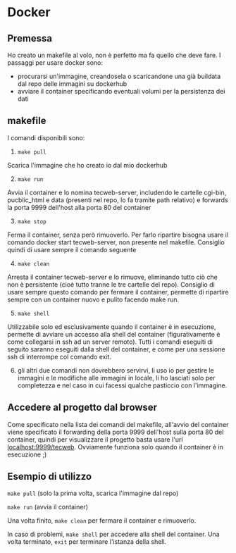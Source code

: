 # Docker

## Premessa
Ho creato un makefile al volo, non è perfetto ma fa quello che deve fare.
I passaggi per usare docker sono:
* procurarsi un'immagine, creandosela o scaricandone una già buildata dal repo delle immagini su dockerhub
* avviare il container specificando eventuali volumi per la persistenza dei dati

## makefile
I comandi disponibili sono:

1. ``` make pull ```

  Scarica l'immagine che ho creato io dal mio dockerhub
  
2. ``` make run ```

  Avvia il container e lo nomina tecweb-server, includendo le cartelle cgi-bin, pucblic_html e data (presenti nel repo, lo fa tramite path relativo) e forwards la porta 9999 dell'host alla porta 80 del container
  
3. ``` make stop ```

  Ferma il container, senza però rimuoverlo. Per farlo ripartire bisogna usare il comando docker start tecweb-server, non presente nel makefile. Consiglio quindi di usare sempre il comando seguente
  
4. ``` make clean ```

  Arresta il container tecweb-server e lo rimuove, eliminando tutto ciò che non è persistente (cioè tutto tranne le tre cartelle del repo). Consiglio di usare sempre questo comando per fermare il container, permette di ripartire sempre con un container nuovo e pulito facendo make run.
  
5. ``` make shell ```

  Utilizzabile solo ed esclusivamente quando il container è in esecuzione, permette di avviare un accesso alla shell del container (figurativamente è come collegarsi in ssh ad un server remoto). Tutti i comandi eseguiti di seguito saranno eseguiti dalla shell del container, e come per una sessione ssh di interrompe col comando exit.
  
6. gli altri due comandi non dovrebbero servirvi, li uso io per gestire le immagini e le modifiche alle immagini in locale, li ho lasciati solo per completezza e nel caso in cui facessi qualche pasticcio con l'immagine.

## Accedere al progetto dal browser
Come specificato nella lista dei comandi del makefile, all'avvio del container viene specificato il forwarding della porta 9999 dell'host sulla porta 80 del container, quindi per visualizzare il progetto basta usare l'url [localhost:9999/tecweb](localhost:9999/tecweb). Ovviamente funziona solo quando il container è in esecuzione ;)

## Esempio di utilizzo
``` make pull ``` (solo la prima volta, scarica l'immagine dal repo)

``` make run ``` (avvia il container)

Una volta finito, ``` make clean ``` per fermare il container e rimuoverlo.

In caso di problemi, ``` make shell ``` per accedere alla shell del container. Una volta terminato, ``` exit ``` per terminare l'istanza della shell.